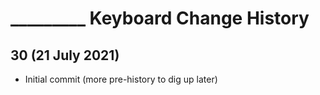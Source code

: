 _________ Keyboard Change History
=======================

30 (21 July 2021)
-----------------

* Initial commit (more pre-history to dig up later)

